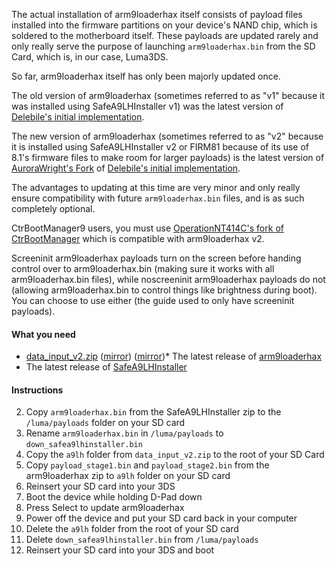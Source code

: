 The actual installation of arm9loaderhax itself consists of payload files installed into the firmware partitions on your device's NAND chip, which is soldered to the motherboard itself. These payloads are updated rarely and only really serve the purpose of launching `arm9loaderhax.bin` from the SD Card, which is, in our case, Luma3DS.

So far, arm9loaderhax itself has only been majorly updated once.

The old version of arm9loaderhax (sometimes referred to as "v1" because it was installed using SafeA9LHInstaller v1) was the latest version of [Delebile's initial implementation](https://github.com/delebile/arm9loaderhax).

The new version of arm9loaderhax (sometimes referred to as "v2" because it is installed using SafeA9LHInstaller v2 or FIRM81 because of its use of 8.1's firmware files to make room for larger payloads) is the latest version of [AuroraWright's Fork](https://github.com/AuroraWright/arm9loaderhax) of [Delebile's initial implementation](https://github.com/delebile/arm9loaderhax).

The advantages to updating at this time are very minor and only really ensure compatibility with future `arm9loaderhax.bin` files, and is as such completely optional.

CtrBootManager9 users, you must use [OperationNT414C's fork of CtrBootManager](https://github.com/OperationNT414C/CtrBootManager/releases/tag/V7) which is compatible with arm9loaderhax v2.

Screeninit arm9loaderhax payloads turn on the screen before handing control over to arm9loaderhax.bin (making sure it works with all arm9loaderhax.bin files), while noscreeninit arm9loaderhax payloads do not (allowing arm9loaderhax.bin to control things like brightness during boot). You can choose to use either (the guide used to only have screeninit payloads).

#### What you need

* <a href="https://plailect.github.io/Guide/data_input_v2.torrent" target="_blank">data_input_v2.zip</a> ([mirror](https://mega.nz/#!RwUDVL5T!65gKJHAAVFk3R0jCA7zRFC5q5QTsL5CLoRUoqhET-WI)) ([mirror](https://drive.google.com/open?id=0BzPfvjeuhqoDaU53U0MtSHlkTDA))* The latest release of [arm9loaderhax](https://github.com/AuroraWright/arm9loaderhax/releases)
* The latest release of [SafeA9LHInstaller](https://github.com/AuroraWright/SafeA9LHInstaller/releases)

#### Instructions

2. Copy `arm9loaderhax.bin` from the SafeA9LHInstaller zip to the `/luma/payloads` folder on your SD card
1. Rename `arm9loaderhax.bin` in `/luma/payloads` to `down_safea9lhinstaller.bin`
3. Copy the `a9lh` folder from `data_input_v2.zip` to the root of your SD Card
4. Copy `payload_stage1.bin` and `payload_stage2.bin` from the arm9loaderhax zip to `a9lh` folder on your SD card
5. Reinsert your SD card into your 3DS
6. Boot the device while holding D-Pad down
7. Press Select to update arm9loaderhax
8. Power off the device and put your SD card back in your computer
9. Delete the `a9lh` folder from the root of your SD card
10. Delete `down_safea9lhinstaller.bin` from `/luma/payloads`
11. Reinsert your SD card into your 3DS and boot
